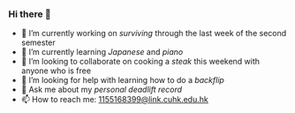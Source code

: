 ### Hi there 👋

- 🔭 I’m currently working on _surviving_ through the last week of the second semester
- 🌱 I’m currently learning _Japanese_ and _piano_
- 👯 I’m looking to collaborate on cooking a _steak_ this weekend with anyone who is free
- 🤔 I’m looking for help with learning how to do a _backflip_
- 💬 Ask me about my _personal deadlift record_
- 📫 How to reach me: 1155168399@link.cuhk.edu.hk
<!--
**daniil2107/daniil2107** is a ✨ _special_ ✨ repository because its `README.md` (this file) appears on your GitHub profile.

Here are some ideas to get you started:

- 🔭 I’m currently working on ...
- 🌱 I’m currently learning ...
- 👯 I’m looking to collaborate on ...
- 🤔 I’m looking for help with ...
- 💬 Ask me about ...
- 📫 How to reach me: ...
- 😄 Pronouns: ...
- ⚡ Fun fact: ...
-->
